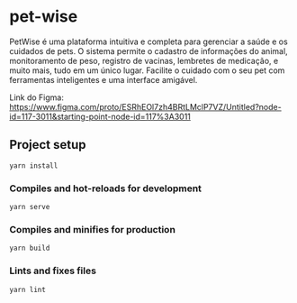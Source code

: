 # pet-wise
PetWise é uma plataforma intuitiva e completa para gerenciar a saúde e os cuidados de pets. O sistema permite o cadastro de informações do animal, monitoramento de peso, registro de vacinas, lembretes de medicação, e muito mais, tudo em um único lugar. Facilite o cuidado com o seu pet com ferramentas inteligentes e uma interface amigável.

Link do Figma: https://www.figma.com/proto/ESRhEOl7zh4BRtLMclP7VZ/Untitled?node-id=117-3011&starting-point-node-id=117%3A3011

## Project setup
```
yarn install
```

### Compiles and hot-reloads for development
```
yarn serve
```

### Compiles and minifies for production
```
yarn build
```

### Lints and fixes files
```
yarn lint
```
